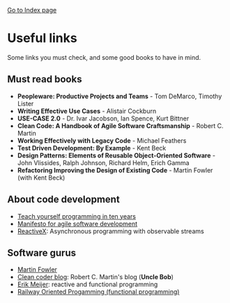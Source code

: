 [Go to Index page](https://github.com/Catacrockers/WikiTocha/blob/master/en/INDEX.md)

# Useful links

Some links you must check, and some good books to have in mind.

## Must read books

+ **Peopleware: Productive Projects and Teams** - Tom DeMarco, Timothy Lister
+ **Writing Effective Use Cases** - Alistair Cockburn
+ **USE-CASE 2.0** - Dr. Ivar Jacobson, Ian Spence, Kurt Bittner
+ **Clean Code: A Handbook of Agile Software Craftsmanship** - Robert C. Martin
+ **Working Effectively with Legacy Code** - Michael Feathers
+ **Test Driven Development: By Example** - Kent Beck
+ **Design Patterns: Elements of Reusable Object-Oriented Software** - John Vlissides, Ralph Johnson, Richard Helm, Erich Gamma
+ **Refactoring Improving the Design of Existing Code** - Martin Fowler (with Kent Beck)

## About code development

+ [Teach yourself programming in ten years](http://norvig.com/21-days.html)
+ [Manifesto for agile software development](https://agilemanifesto.org/)
+ [ReactiveX](http://reactivex.io/): Asynchronous programming
with observable streams

## Software gurus

+ [Martin Fowler](https://www.martinfowler.com/)
+ [Clean coder blog](https://blog.cleancoder.com/): Robert C. Martin's blog (**Uncle Bob**)
+ [Erik Meijer](https://en.wikipedia.org/wiki/Erik_Meijer_(computer_scientist)): reactive and functional programming
+ [Railway Oriented Progamming (functional programming)](https://fsharpforfunandprofit.com/rop/)

